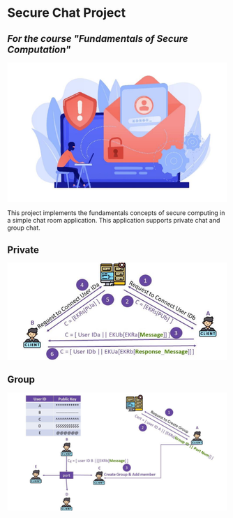 # **Secure Chat Project**  

## *For the course "Fundamentals of Secure Computation"*

![Private Chat Senario](_etc/sec_chat.png)

This project implements the fundamentals concepts of secure computing in a simple chat room application.
This application supports private chat and group chat.

## **Private**  

![Private Chat Senario](_etc\p2p_senario.png)

## **Group**  

![Group Chat Senario](_etc\grp_senario.png)
